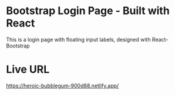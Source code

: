# Bootstrap Login Page - Built with React

This is a login page with floating input labels, designed with React-Bootstrap

# Live URL

https://heroic-bubblegum-900d88.netlify.app/
